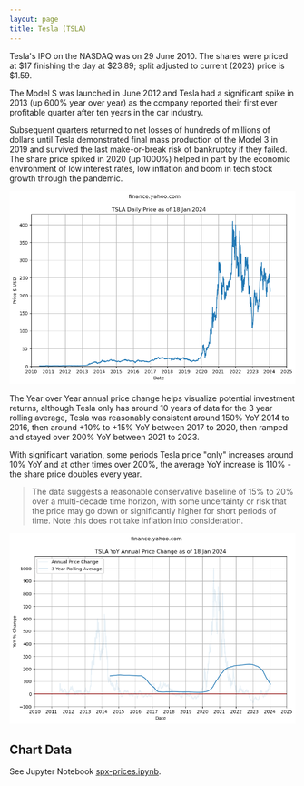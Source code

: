 ```yaml
---
layout: page
title: Tesla (TSLA)
---
```

Tesla's IPO on the NASDAQ was on 29 June 2010. The shares were priced at $17 finishing the day at $23.89; split adjusted to current (2023) price is $1.59.

The Model S was launched in June 2012 and Tesla had a significant spike in 2013 (up 600% year over year) as the company reported their first ever profitable quarter after ten years in the car industry.

Subsequent quarters returned to net losses of hundreds of millions of dollars until Tesla demonstrated final mass production of the Model 3 in 2019 and survived the last make-or-break risk of bankruptcy if they failed. The share price spiked in 2020 (up 1000%) helped in part by the economic environment of low interest rates, low inflation and boom in tech stock growth through the pandemic.

![TSLA History](images/tsla-history.png)

The Year over Year annual price change helps visualize potential investment returns, although Tesla only has around 10 years of data for the 3 year rolling average, Tesla was reasonably consistent around 150% YoY 2014 to 2016, then around +10% to +15% YoY between 2017 to 2020, then ramped and stayed over 200% YoY between 2021 to 2023. 

With significant variation, some periods Tesla price "only" increases around 10% YoY and at other times over 200%, the average YoY increase is 110% - the share price doubles every year.

> The data suggests a reasonable conservative baseline of 15% to 20% over a multi-decade time horizon, with some uncertainty or risk that the price may go down or significantly higher for short periods of time. Note this does not take inflation into consideration.

![TSLA YoY](images/tsla-yoy.png)

## Chart Data

See Jupyter Notebook [spx-prices.ipynb](https://github.com/mikejonestechno/investment-analytics/blob/main/notebooks/spx-prices.ipynb).